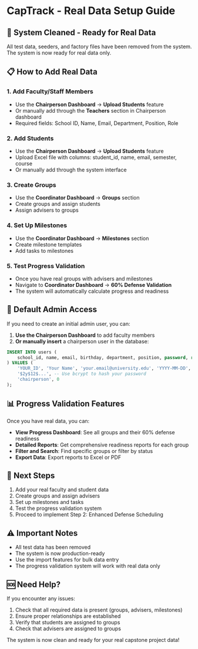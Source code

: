# CapTrack - Real Data Setup Guide

## 🧹 System Cleaned - Ready for Real Data

All test data, seeders, and factory files have been removed from the system. The system is now ready for real data only.

## 📋 How to Add Real Data

### 1. **Add Faculty/Staff Members**
- Use the **Chairperson Dashboard** → **Upload Students** feature
- Or manually add through the **Teachers** section in Chairperson dashboard
- Required fields: School ID, Name, Email, Department, Position, Role

### 2. **Add Students**
- Use the **Chairperson Dashboard** → **Upload Students** feature
- Upload Excel file with columns: student_id, name, email, semester, course
- Or manually add through the system interface

### 3. **Create Groups**
- Use the **Coordinator Dashboard** → **Groups** section
- Create groups and assign students
- Assign advisers to groups

### 4. **Set Up Milestones**
- Use the **Coordinator Dashboard** → **Milestones** section
- Create milestone templates
- Add tasks to milestones

### 5. **Test Progress Validation**
- Once you have real groups with advisers and milestones
- Navigate to **Coordinator Dashboard** → **60% Defense Validation**
- The system will automatically calculate progress and readiness

## 🔑 Default Admin Access

If you need to create an initial admin user, you can:

1. **Use the Chairperson Dashboard** to add faculty members
2. **Or manually insert** a chairperson user in the database:

```sql
INSERT INTO users (
    school_id, name, email, birthday, department, position, password, role, must_change_password
) VALUES (
    'YOUR_ID', 'Your Name', 'your.email@university.edu', 'YYYY-MM-DD', 'Department', 'Position', 
    '$2y$12$...', -- Use bcrypt to hash your password
    'chairperson', 0
);
```

## 📊 Progress Validation Features

Once you have real data, you can:

- **View Progress Dashboard**: See all groups and their 60% defense readiness
- **Detailed Reports**: Get comprehensive readiness reports for each group
- **Filter and Search**: Find specific groups or filter by status
- **Export Data**: Export reports to Excel or PDF

## 🚀 Next Steps

1. Add your real faculty and student data
2. Create groups and assign advisers
3. Set up milestones and tasks
4. Test the progress validation system
5. Proceed to implement Step 2: Enhanced Defense Scheduling

## ⚠️ Important Notes

- All test data has been removed
- The system is now production-ready
- Use the import features for bulk data entry
- The progress validation system will work with real data only

## 🆘 Need Help?

If you encounter any issues:
1. Check that all required data is present (groups, advisers, milestones)
2. Ensure proper relationships are established
3. Verify that students are assigned to groups
4. Check that advisers are assigned to groups

The system is now clean and ready for your real capstone project data!
